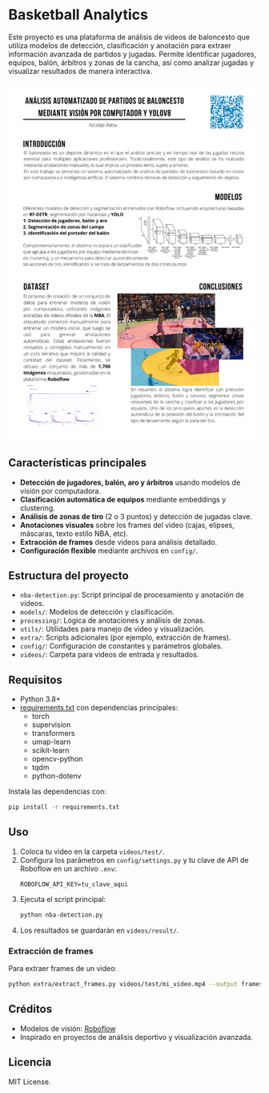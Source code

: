 # Basketball Analytics

Este proyecto es una plataforma de análisis de videos de baloncesto que utiliza modelos de detección, clasificación y anotación para extraer información avanzada de partidos y jugadas. Permite identificar jugadores, equipos, balón, árbitros y zonas de la cancha, así como analizar jugadas y visualizar resultados de manera interactiva.

![alt text](./poster.png)

## Características principales

- **Detección de jugadores, balón, aro y árbitros** usando modelos de visión por computadora.
- **Clasificación automática de equipos** mediante embeddings y clustering.
- **Análisis de zonas de tiro** (2 o 3 puntos) y detección de jugadas clave.
- **Anotaciones visuales** sobre los frames del video (cajas, elipses, máscaras, texto estilo NBA, etc).
- **Extracción de frames** desde videos para análisis detallado.
- **Configuración flexible** mediante archivos en `config/`.

## Estructura del proyecto

- `nba-detection.py`: Script principal de procesamiento y anotación de videos.
- `models/`: Modelos de detección y clasificación.
- `processing/`: Lógica de anotaciones y análisis de zonas.
- `utils/`: Utilidades para manejo de video y visualización.
- `extra/`: Scripts adicionales (por ejemplo, extracción de frames).
- `config/`: Configuración de constantes y parámetros globales.
- `videos/`: Carpeta para videos de entrada y resultados.

## Requisitos

- Python 3.8+
- [requirements.txt](requirements.txt) con dependencias principales:
  - torch
  - supervision
  - transformers
  - umap-learn
  - scikit-learn
  - opencv-python
  - tqdm
  - python-dotenv

Instala las dependencias con:

```bash
pip install -r requirements.txt
```

## Uso

1. Coloca tu video en la carpeta `videos/test/`.
2. Configura los parámetros en `config/settings.py` y tu clave de API de Roboflow en un archivo `.env`:
   ```
   ROBOFLOW_API_KEY=tu_clave_aqui
   ```
3. Ejecuta el script principal:
   ```bash
   python nba-detection.py
   ```
4. Los resultados se guardarán en `videos/result/`.

### Extracción de frames

Para extraer frames de un video:

```bash
python extra/extract_frames.py videos/test/mi_video.mp4 --output frames --interval 5
```

## Créditos

- Modelos de visión: [Roboflow](https://roboflow.com/)
- Inspirado en proyectos de análisis deportivo y visualización avanzada.

## Licencia

MIT License.

